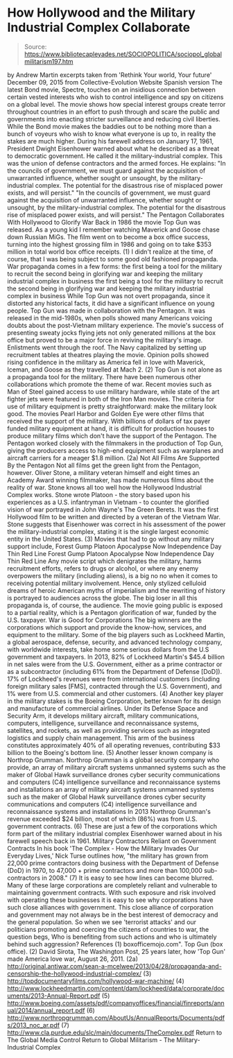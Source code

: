 # How Hollywood and the Military Industrial Complex Collaborate

> Source: https://www.bibliotecapleyades.net/SOCIOPOLITICA/sociopol_globalmilitarism197.htm

by Andrew Martin
excerpts taken from 'Rethink Your world, Your future' December 09, 2015
from Collective-Evolution Website
Spanish version
The latest Bond movie, Spectre, touches on an insidious connection between certain vested interests who wish to control intelligence and spy on citizens on a global level.
The movie shows how special interest groups create terror throughout countries in an effort to push through and scare the public and governments into enacting stricter surveillance and reducing civil liberties. While the Bond movie makes the baddies out to be nothing more than a bunch of voyeurs who wish to know what everyone is up to, in reality the stakes are much higher.
During his farewell address on January 17, 1961, President Dwight Eisenhower warned about what he described as a threat to democratic government. He called it the military-industrial complex.
This was the union of defense contractors and the armed forces.
He explains:
"In the councils of government, we must guard against the acquisition of unwarranted influence, whether sought or unsought, by the military-industrial complex. The potential for the disastrous rise of misplaced power exists, and will persist."
"In the councils of government, we must guard against the acquisition of unwarranted influence, whether sought or unsought, by the military-industrial complex.
The potential for the disastrous rise of misplaced power exists, and will persist."
The Pentagon Collaborates With Hollywood to Glorify War Back in 1986 the movie Top Gun was released.
As a young kid I remember watching Maverick and Goose chase down Russian MiGs. The film went on to become a box office success, turning into the highest grossing film in 1986 and going on to take $353 million in total world box office receipts. (1)
I didn't realize at the time, of course, that I was being subject to some good old fashioned propaganda. War propaganda comes in a few forms:
the first being a tool for the military to recruit the second being in glorifying war and keeping the military industrial complex in business
the first being a tool for the military to recruit
the second being in glorifying war and keeping the military industrial complex in business
While Top Gun was not overt propaganda, since it distorted any historical facts, it did have a significant influence on young people.
Top Gun was made in collaboration with the Pentagon.
It was released in the mid-1980s, when polls showed many Americans voicing doubts about the post-Vietnam military experience. The movie's success of presenting sweaty jocks flying jets not only generated millions at the box office but proved to be a major force in reviving the military's image.
Enlistments went through the roof. The Navy capitalized by setting up recruitment tables at theatres playing the movie. Opinion polls showed rising confidence in the military as America fell in love with Maverick, Iceman, and Goose as they travelled at Mach 2. (2) Top Gun is not alone as a propaganda tool for the military.
There have been numerous other collaborations which promote the theme of war. Recent movies such as Man of Steel gained access to use military hardware, while state of the art fighter jets were featured in both of the Iron Man movies.
The criteria for use of military equipment is pretty straightforward:
make the military look good.
The movies Pearl Harbor and Golden Eye were other films that received the support of the military. With billions of dollars of tax payer funded military equipment at hand, it is difficult for production houses to produce military films which don't have the support of the Pentagon.
The Pentagon worked closely with the filmmakers in the production of Top Gun, giving the producers access to high-end equipment such as warplanes and aircraft carriers for a meager $1.8 million. (2a)
Not All Films Are Supported By the Pentagon Not all films get the green light from the Pentagon, however.
Oliver Stone, a military veteran himself and eight times an Academy Award winning filmmaker, has made numerous films about the reality of war. Stone knows all too well how the Hollywood Industrial Complex works.
Stone wrote Platoon - the story based upon his experiences as a U.S. infantryman in Vietnam - to counter the glorified vision of war portrayed in John Wayne's The Green Berets.
It was the first Hollywood film to be written and directed by a veteran of the Vietnam War. Stone suggests that Eisenhower was correct in his assessment of the power the military-industrial complex, stating it is the single largest economic entity in the United States. (3) Movies that had to go without any military support include,
Forest Gump Platoon Apocalypse Now Independence Day Thin Red Line
Forest Gump
Platoon
Apocalypse Now
Independence Day
Thin Red Line
Any movie script which denigrates the military, harms recruitment efforts, refers to drugs or alcohol, or where any enemy overpowers the military (including aliens), is a big no no when it comes to receiving potential military involvement.
Hence, only stylized celluloid dreams of heroic American myths of imperialism and the rewriting of history is portrayed to audiences across the globe. The big loser in all this propaganda is, of course, the audience.
The movie going public is exposed to a partial reality, which is a Pentagon glorification of war, funded by the U.S. taxpayer.
War is Good for Corporations The big winners are the corporations which support and provide the know-how, services, and equipment to the military.
Some of the big players such as Lockheed Martin, a global aerospace, defense, security, and advanced technology company, with worldwide interests, take home some serious dollars from the U.S government and taxpayers.
In 2013, 82% of Lockheed Martin's $45.4 billion in net sales were from the U.S. Government, either as a prime contractor or as a subcontractor (including 61% from the Department of Defense [DoD]).
17% of Lockheed's revenues were from international customers (including foreign military sales [FMS], contracted through the U.S. Government), and 1% were from U.S. commercial and other customers. (4) Another key player in the military stakes is the Boeing Corporation, better known for its design and manufacture of commercial airlines.
Under its Defense Space and Security Arm, it develops military aircraft, military communications, computers, intelligence, surveillance and reconnaissance systems, satellites, and rockets, as well as providing services such as integrated logistics and supply chain management.
This arm of the business constitutes approximately 40% of all operating revenues, contributing $33 billion to the Boeing's bottom line. (5) Another lesser known company is Northrop Grumman.
Northrop Grumman is a global security company who provide,
an array of military aircraft systems unmanned systems such as the maker of Global Hawk surveillance drones cyber security communications and computers (C4) intelligence surveillance and reconnaissance systems and installations
an array of military aircraft systems
unmanned systems such as the maker of Global Hawk surveillance drones
cyber security
communications and computers
(C4) intelligence
surveillance and reconnaissance systems and installations
In 2013 Northrop Grumman's revenue exceeded $24 billion, most of which (86%) was from U.S. government contracts. (6)
These are just a few of the corporations which form part of the military industrial complex Eisenhower warned about in his farewell speech back in 1961.
Military Contractors Reliant on Government Contracts In his book 'The Complex - How the Military Invades Our Everyday Lives,' Nick Turse outlines how,
"the military has grown from 22,000 prime contractors doing business with the Department of Defense (DoD) in 1970, to 47,000 + prime contractors and more than 100,000 sub-contractors in 2008." (7)
It is easy to see how lines can become blurred.
Many of these large corporations are completely reliant and vulnerable to maintaining government contracts. With such exposure and risk involved with operating these businesses it is easy to see why corporations have such close alliances with government.
This close alliance of corporation and government may not always be in the best interest of democracy and the general population.
So when we see 'terrorist attacks' and our politicians promoting and coercing the citizens of countries to war, the question begs,
Who is benefiting from such actions and who is ultimately behind such aggression?
References
(1) boxofficemojo.com". Top Gun (box office). (2) David Sirota, The Washington Post, 25 years later, how 'Top Gun' made America love war, August 26, 2011. (2a) http://original.antiwar.com/sean-a-mcelwee/2013/04/28/propaganda-and-censorship-the-hollywood-industrial-complex/ (3) http://topdocumentaryfilms.com/hollywood-war-machine/ (4) http://www.lockheedmartin.com/content/dam/lockheed/data/corporate/documents/2013-Annual-Report.pdf (5) http://www.boeing.com/assets/pdf/companyoffices/financial/finreports/annual/2014/annual_report.pdf (6) http://www.northropgrumman.com/AboutUs/AnnualReports/Documents/pdfs/2013_noc_ar.pdf (7) http://www.cla.purdue.edu/slc/main/documents/TheComplex.pdf
Return to The Global Media Control
Return to Global Militarism - The Military-Industrial Complex
